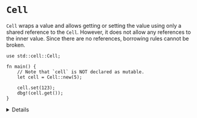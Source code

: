 # `Cell`

`Cell` wraps a value and allows getting or setting the value using only a shared
reference to the `Cell`. However, it does not allow any references to the inner
value. Since there are no references, borrowing rules cannot be broken.

```rust,editable
use std::cell::Cell;

fn main() {
    // Note that `cell` is NOT declared as mutable.
    let cell = Cell::new(5);

    cell.set(123);
    dbg!(cell.get());
}
```

<details>

- `Cell` is a simple means to ensure safety: it has a `set` method that takes
  `&self`. This needs no runtime check, but requires moving values, which can
  have its own cost.

</details>
